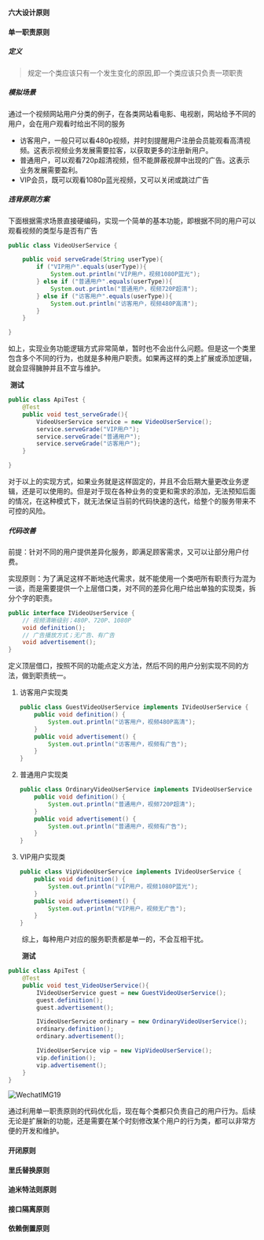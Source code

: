 **六大设计原则**

#### 单一职责原则

##### 定义

> 规定一个类应该只有一个发生变化的原因,即一个类应该只负责一项职责

##### 模拟场景

通过一个视频网站用户分类的例子，在各类网站看电影、电视剧，网站给予不同的用户，会在用户观看时给出不同的服务

- 访客用户，一般只可以看480p视频，并时刻提醒用户注册会员能观看高清视频。这表示视频业务发展需要拉客，以获取更多的注册新用户。
- 普通用户，可以观看720p超清视频，但不能屏蔽视屏中出现的广告。这表示业务发展需要盈利。
- VIP会员，既可以观看1080p蓝光视频，又可以关闭或跳过广告

##### 违背原则方案

​		下面根据需求场景直接硬编码，实现一个简单的基本功能，即根据不同的用户可以观看视频的类型与是否有广告

```java
public class VideoUserService {

    public void serveGrade(String userType){
        if ("VIP用户".equals(userType)){
            System.out.println("VIP用户，视频1080P蓝光");
        } else if ("普通用户".equals(userType)){
            System.out.println("普通用户，视频720P超清");
        } else if ("访客用户".equals(userType)){
            System.out.println("访客用户，视频480P高清");
        }
    }

}
```

​		如上，实现业务功能逻辑方式非常简单，暂时也不会出什么问题。但是这一个类里包含多个不同的行为，也就是多种用户职责。如果再这样的类上扩展或添加逻辑，就会显得臃肿并且不宜与维护。

​		**测试**

```java
public class ApiTest {
    @Test
    public void test_serveGrade(){
        VideoUserService service = new VideoUserService();
        service.serveGrade("VIP用户");
        service.serveGrade("普通用户");
        service.serveGrade("访客用户");
    }

}
```

​		对于以上的实现方式，如果业务就是这样固定的，并且不会后期大量更改业务逻辑，还是可以使用的。但是对于现在各种业务的变更和需求的添加，无法预知后面的情况，在这种模式下，就无法保证当前的代码快速的迭代，给整个的服务带来不可控的风险。

##### 代码改善

​		前提：针对不同的用户提供差异化服务，即满足顾客需求，又可以让部分用户付费。

​		实现原则：为了满足这样不断地迭代需求，就不能使用一个类吧所有职责行为混为一谈，而是需要提供一个上层借口类，对不同的差异化用户给出单独的实现类，拆分个字的职责。

```java
public interface IVideoUserService {
    // 视频清晰级别；480P、720P、1080P
    void definition();
    // 广告播放方式；无广告、有广告
    void advertisement();
}
```

​		定义顶层借口，按照不同的功能点定义方法，然后不同的用户分别实现不同的方法，做到职责统一。

1. 访客用户实现类

	```java
	public class GuestVideoUserService implements IVideoUserService {
	    public void definition() {
	        System.out.println("访客用户，视频480P高清");
	    }
	    public void advertisement() {
	        System.out.println("访客用户，视频有广告");
	    }
	}
	```

2. 普通用户实现类

	```java
	public class OrdinaryVideoUserService implements IVideoUserService {
	    public void definition() {
	        System.out.println("普通用户，视频720P超清");
	    }
	    public void advertisement() {
	        System.out.println("普通用户，视频有广告");
	    }
	}
	```

	

3. VIP用户实现类

	```java
	public class VipVideoUserService implements IVideoUserService {
	    public void definition() {
	        System.out.println("VIP用户，视频1080P蓝光");
	    }
	    public void advertisement() {
	        System.out.println("VIP用户，视频无广告");
	    }
	}
	```

	​		综上，每种用户对应的服务职责都是单一的，不会互相干扰。

	​	**测试**

```java
public class ApiTest {
    @Test
    public void test_VideoUserService(){
        IVideoUserService guest = new GuestVideoUserService();
        guest.definition();
        guest.advertisement();

        IVideoUserService ordinary = new OrdinaryVideoUserService();
        ordinary.definition();
        ordinary.advertisement();

        IVideoUserService vip = new VipVideoUserService();
        vip.definition();
        vip.advertisement();
    }
}
```

![WechatIMG19](https://gitee.com/laoyouji1018/images/raw/master/img/20210618004558.jpeg)

​		通过利用单一职责原则的代码优化后，现在每个类都只负责自己的用户行为。后续无论是扩展新的功能，还是需要在某个时刻修改某个用户的行为类，都可以非常方便的开发和维护。

#### 开闭原则

#### 里氏替换原则

#### 迪米特法则原则

#### 接口隔离原则

#### 依赖倒置原则
